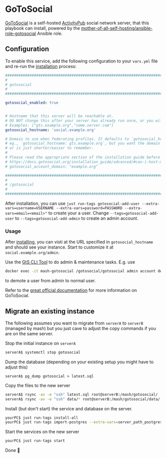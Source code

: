 # GoToSocial

[GoToSocial](https://gotosocial.org/) is a self-hosted [ActivityPub](https://activitypub.rocks/) social network server, that this playbook can install, powered by the [mother-of-all-self-hosting/ansible-role-gotosocial](https://github.com/mother-of-all-self-hosting/ansible-role-gotosocial) Ansible role.

## Configuration

To enable this service, add the following configuration to your `vars.yml` file and re-run the [installation](../installing.md) process:

```yaml
########################################################################
#                                                                      #
# gotosocial                                                           #
#                                                                      #
########################################################################

gotosocial_enabled: true


# Hostname that this server will be reachable at.
# DO NOT change this after your server has already run once, or you will break things!
# Examples: ["gts.example.org","some.server.com"]
gotosocial_hostname: 'social.example.org'

# Domain to use when federating profiles. It defaults to `gotosocial_hostname` but you can cange it when you want your server to be at
# eg., `gotosocial_hostname: gts.example.org`, but you want the domain on accounts to be "example.org" because it looks better
# or is just shorter/easier to remember.
#
# Please read the appropriate section of the installation guide before you go messing around with this setting:
# https://docs.gotosocial.org/installation_guide/advanced/#can-i-host-my-instance-at-fediexampleorg-but-have-just-exampleorg-in-my-username
# gotosocial_account_domain: "example.org"

########################################################################
#                                                                      #
# /gotosocial                                                          #
#                                                                      #
########################################################################
```

After installation, you can use `just run-tags gotosocial-add-user --extra-vars=username=USERNAME --extra-vars=password=PASSWORD --extra-vars=email=<email>"`
to create your a user. Change `--tags=gotosocial-add-user` to `--tags=gotosocial-add-admin` to create an admin account.

### Usage

After [installing](../installing.md), you can visti at the URL specified in `gotosocial_hostname` and should see your instance.
Start to customize it at `social.example.org/admin`.

Use the [GtS CLI Tool](https://docs.gotosocial.org/en/latest/admin/cli/) to do admin & maintenance tasks. E.g. use 
```bash
docker exec -it mash-gotosocial /gotosocial/gotosocial admin account demote --username <username>
```
to demote a user from admin to normal user.

Refer to the [great official documentation](https://docs.gotosocial.org/en/latest/) for more information on GoToSocial.


## Migrate an existing instance

The following assumes you want to migrate from `serverA` to `serverB` (managed by mash) but you just cave to adjust the copy commands if you are on the same server.

Stop the initial instance on `serverA`

```bash
serverA$ systemctl stop gotosocial
```

Dump the database (depending on your existing setup you might have to adjust this)
```
serverA$ pg_dump gotosocial > latest.sql
```

Copy the files to the new server

```bash
serverA$ rsync -av -e "ssh" latest.sql root@serverB:/mash/gotosocial/
serverA$ rsync -av -e "ssh" data/* root@serverB:/mash/gotosocial/data/
```

Install (but don't start) the service and database on the server.

```bash
yourPC$ just run-tags install-all
yourPC$ just run-tags import-postgres --extra-vars=server_path_postgres_dump=/mash/gotosocial/latest.sql --extra-vars=postgres_default_import_database=mash-gotosocial
```

Start the services on the new server

```bash
yourPC$ just run-tags start
```

Done 🥳
